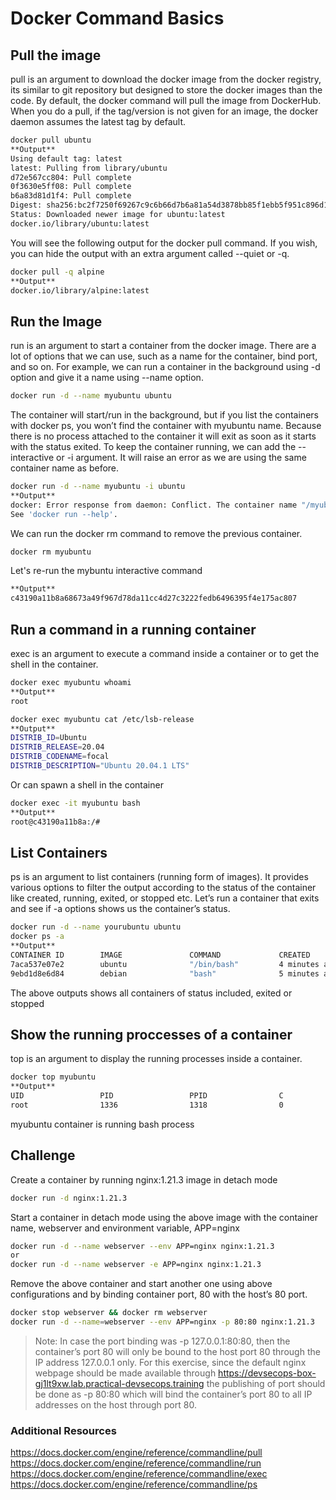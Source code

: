 # Docker Command Basics
## Pull the image
pull is an argument to download the docker image from the docker registry, its similar to git repository but designed to store the docker images than the code.
By default, the docker command will pull the image from DockerHub. When you do a pull, if the tag/version is not given for an image, the docker daemon assumes the latest tag by default.
```sh
docker pull ubuntu
**Output**
Using default tag: latest
latest: Pulling from library/ubuntu
d72e567cc804: Pull complete
0f3630e5ff08: Pull complete
b6a83d81d1f4: Pull complete
Digest: sha256:bc2f7250f69267c9c6b66d7b6a81a54d3878bb85f1ebb5f951c896d13e6ba537
Status: Downloaded newer image for ubuntu:latest
docker.io/library/ubuntu:latest
```
You will see the following output for the docker pull command. If you wish, you can hide the output with an extra argument called --quiet or -q.
```sh
docker pull -q alpine
**Output**
docker.io/library/alpine:latest
```
## Run the Image
run is an argument to start a container from the docker image. There are a lot of options that we can use, such as a name for the container, bind port, and so on.
For example, we can run a container in the background using -d option and give it a name using --name option.
```sh
docker run -d --name myubuntu ubuntu
```
The container will start/run in the background, but if you list the containers with docker ps, you won’t find the container with myubuntu name.
Because there is no process attached to the container it will exit as soon as it starts with the status exited. To keep the container running, we can add the --interactive or -i argument. It will raise an error as we are using the same container name as before.
```sh
docker run -d --name myubuntu -i ubuntu
**Output**
docker: Error response from daemon: Conflict. The container name "/myubuntu" is already in use by container "4b48e0e1e5266cf59ee9004d4df6127931e6100b7a2269bdbdf559da9a836384". You have to remove (or rename) that container to be able to reuse that name.
See 'docker run --help'.
```
We can run the docker rm command to remove the previous container.
```sh
docker rm myubuntu
```
Let's re-run the mybuntu interactive command
```sh
**Output**
c43190a11b8a68673a49f967d78da11cc4d27c3222fedb6496395f4e175ac807
```

## Run a command in a running container
exec is an argument to execute a command inside a container or to get the shell in the container.
```sh
docker exec myubuntu whoami
**Output**
root
```
```sh
docker exec myubuntu cat /etc/lsb-release
**Output**
DISTRIB_ID=Ubuntu
DISTRIB_RELEASE=20.04
DISTRIB_CODENAME=focal
DISTRIB_DESCRIPTION="Ubuntu 20.04.1 LTS"
```
Or can spawn a shell in the container
```sh
docker exec -it myubuntu bash
**Output**
root@c43190a11b8a:/#
```

## List Containers
ps is an argument to list containers (running form of images). It provides various options to filter the output according to the status of the container like created, running, exited, or stopped etc.
Let’s run a container that exits and see if -a options shows us the container’s status.
```sh
docker run -d --name yourubuntu ubuntu
docker ps -a
**Output**
CONTAINER ID        IMAGE               COMMAND             CREATED             STATUS              PORTS               NAMES
7aca537e07e2        ubuntu              "/bin/bash"         4 minutes ago       Up 4 minutes                            myubuntu
9ebd1d8e6d84        debian              "bash"              5 minutes ago       Exited (0) 5 minutes ago                       sleepy_hellman
```
The above outputs shows all containers of status included, exited or stopped

## Show the running proccesses of a container
top is an argument to display the running processes inside a container.
```sh
docker top myubuntu
**Output**
UID                 PID                 PPID                C                   STIME               TTY                 TIME                CMD
root                1336                1318                0                   19:16               ?                   00:00:00            /bin/bash
```
myubuntu container is running bash process

## Challenge
Create a container by running nginx:1.21.3 image in detach mode
```sh
docker run -d nginx:1.21.3
```
Start a container in detach mode using the above image with the container name, webserver and environment variable, APP=nginx
```sh
docker run -d --name webserver --env APP=nginx nginx:1.21.3
or 
docker run -d --name webserver -e APP=nginx nginx:1.21.3
```
Remove the above container and start another one using above configurations and by binding container port, 80 with the host’s 80 port.
```sh
docker stop webserver && docker rm webserver
docker run -d --name=webserver --env APP=nginx -p 80:80 nginx:1.21.3
```
>Note: In case the port binding was -p 127.0.0.1:80:80, then the container’s port 80 will only be bound to the host port 80 through the IP address 127.0.0.1 only. For this exercise, since the default nginx webpage should be made available through https://devsecops-box-gj1lt9xw.lab.practical-devsecops.training the publishing of port should be done as -p 80:80 which will bind the container’s port 80 to all IP addresses on the host through port 80.

### Additional Resources
https://docs.docker.com/engine/reference/commandline/pull
https://docs.docker.com/engine/reference/commandline/run
https://docs.docker.com/engine/reference/commandline/exec
https://docs.docker.com/engine/reference/commandline/ps
